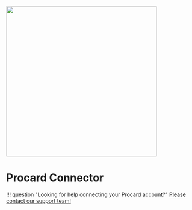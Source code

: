 <img src="https://static.openfintech.io/payment_providers/procard/logo.png?w=400" width="400px" >

# Procard Connector

!!! question "Looking for help connecting your Procard account?"
    [Please contact our support team!](mailto:support@paycore.io)